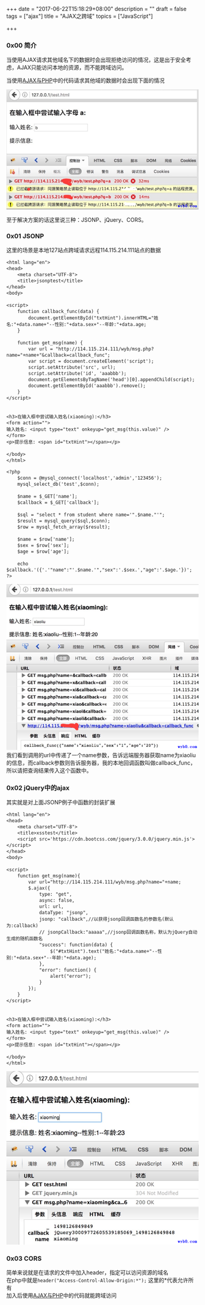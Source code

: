 +++
date = "2017-06-22T15:18:29+08:00"
description = ""
draft = false
tags = ["ajax"]
title = "AJAX之跨域"
topics = ["JavaScript"]

+++

### 0x00 简介 
当使用AJAX请求其他域名下的数据时会出现拒绝访问的情况，这是出于安全考虑，AJAX只能访问本地的资源，而不能跨域访问。

当使用[AJAX与PHP](http://wyb0.com/posts/ajax-and-php/)中的代码请求其他域的数据时会出现下面的情况

![ajax跨域请求](/img/post/ajax_cross_domain.png)

至于解决方案的话这里说三种：JSONP、jQuery、CORS。

### 0x01 JSONP
这里的场景是本地127站点跨域请求远程114.115.214.111站点的数据
```
<html lang="en">
<head>
    <meta charset="UTF-8">
    <title>jsonptest</title>
</head>
<body>

<script>
    function callback_func(data) {
        document.getElementById("txtHint").innerHTML="姓名:"+data.name+"--性别:"+data.sex+"--年龄:"+data.age;
    }

    function get_msg(name) {
        var url = "http://114.115.214.111/wyb/msg.php?name="+name+"&callback=callback_func";
        var script = document.createElement('script');
        script.setAttribute('src', url);
        script.setAttribute('id', 'aaabbb');
        document.getElementsByTagName('head')[0].appendChild(script);
        document.getElementById('aaabbb').remove();
    }
</script>


<h3>在输入框中尝试输入姓名(xiaoming):</h3>
<form action=""> 
输入姓名: <input type="text" onkeyup="get_msg(this.value)" />
</form>
<p>提示信息: <span id="txtHint"></span></p> 

</body>
</html>
```
```
<?php
    $conn = @mysql_connect('localhost','admin','123456');
    mysql_select_db('test',$conn);

    $name = $_GET['name'];
    $callback = $_GET['callback'];

    $sql = "select * from student where name='".$name."'";
    $result = mysql_query($sql,$conn);
    $row = mysql_fetch_array($result);

    $name = $row['name'];
    $sex = $row['sex'];
    $age = $row['age'];

    echo $callback.'({'.'"name":"'.$name.'","sex":'.$sex.',"age":'.$age.'})';
?>
```
![ajax跨域请求](/img/post/ajax_cross_domain_jsonp.png)
<br>
我们看到调用的url中传递了一个name参数，告诉远端服务器获取name为xiaoliu的信息，而callback参数则告诉服务器，我的本地回调函数叫做callback_func，所以请把查询结果传入这个函数中。

### 0x02 jQuery中的ajax
其实就是对上面JSONP例子中函数的封装扩展
```
<html lang="en">
<head>
    <meta charset="UTF-8">
    <title>xsstest</title>
    <script src='https://cdn.bootcss.com/jquery/3.0.0/jquery.min.js'></script>
</head>
<body>

<script>
    function get_msg(name){
        var url="http://114.115.214.111/wyb/msg.php?name="+name;
        $.ajax({
            type: "get",
            async: false,
            url: url,
            dataType: "jsonp",
            jsonp: "callback",//以获得jsonp回调函数名的参数名(默认为:callback)
            // jsonpCallback:"aaaaa",//jsonp回调函数名称，默认为jQuery自动生成的随机函数名
            "success": function(data) {
                $("#txtHint").text("姓名:"+data.name+"--性别:"+data.sex+"--年龄:"+data.age);
            },
            "error": function() {
                alert("error");
            }
        });
    }
</script>


<h3>在输入框中尝试输入姓名(xiaoming):</h3>
<form action=""> 
输入姓名: <input type="text" onkeyup="get_msg(this.value)" />
</form>
<p>提示信息: <span id="txtHint"></span></p> 

</body>
</html>
```
![ajax跨域请求](/img/post/ajax_cross_domain_jquery.png)

### 0x03 CORS
简单来说就是在请求的文件中加入header，指定可以访问资源的域名  
在php中就是```header("Access-Control-Allow-Origin:*");``` 这里的*代表允许所有  
加入后使用[AJAX与PHP](http://wyb0.com/posts/ajax-and-php/)中的代码就能跨域访问